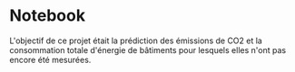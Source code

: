 # Notebook
L'objectif de ce projet était la prédiction des émissions de CO2 et la consommation totale d'énergie de bâtiments pour lesquels elles n'ont pas encore été mesurées.
